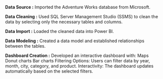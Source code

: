 **Data Source :** Imported the Adventure Works database from Microsoft.

**Data Cleaning :** Used SQL Server Management Studio (SSMS) to clean the data by selecting only the necessary tables and columns.

**Data Import :** Loaded the cleaned data into Power BI.

**Data Modeling :** Created a data model and established relationships between the tables.

**Dashboard Creation :** Developed an interactive dashboard with:
Maps
Donut charts
Bar charts
Filtering Options: Users can filter data by year, month, city, category, and product.
Interactivity: The dashboard updates automatically based on the selected filters.







